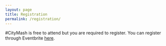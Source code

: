 ```yaml
---
layout: page
title: Registration
permalink: /registration/
---
```


\#CityMash is free to attend but you are required to register. You can register through Eventbrite [here](http://www.eventbrite.co.uk/e/citymash-libraries-and-technology-unconference-tickets-16584911918). 
